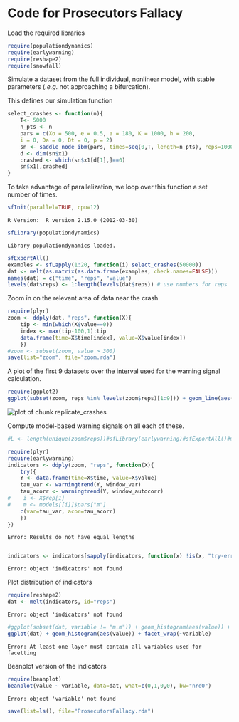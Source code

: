 

# Code for Prosecutors Fallacy 

Load the required libraries
 


```r
require(populationdynamics)
require(earlywarning)
require(reshape2)
require(snowfall)
```




Simulate a dataset from the full individual, nonlinear model, with stable parameters (*.e.g.* not approaching a bifurcation).

This defines our simulation function



```r
select_crashes <- function(n){
	T<- 5000
	n_pts <- n
	pars = c(Xo = 500, e = 0.5, a = 180, K = 1000, h = 200,
    i = 0, Da = 0, Dt = 0, p = 2)
	sn <- saddle_node_ibm(pars, times=seq(0,T, length=n_pts), reps=1000)
	d <- dim(sn$x1)
	crashed <- which(sn$x1[d[1],]==0)
	sn$x1[,crashed] 
}
```




To take advantage of parallelization, we loop over this function a set number of times.  



```r
sfInit(parallel=TRUE, cpu=12)
```



```
R Version:  R version 2.15.0 (2012-03-30) 

```



```r
sfLibrary(populationdynamics)
```



```
Library populationdynamics loaded.
```



```r
sfExportAll()
examples <- sfLapply(1:20, function(i) select_crashes(50000))
dat <- melt(as.matrix(as.data.frame(examples, check.names=FALSE)))
names(dat) = c("time", "reps", "value")
levels(dat$reps) <- 1:length(levels(dat$reps)) # use numbers for reps
```




Zoom in on the relevant area of data near the crash



```r
require(plyr)
zoom <- ddply(dat, "reps", function(X){
    tip <- min(which(X$value==0))
    index <- max(tip-100,1):tip
    data.frame(time=X$time[index], value=X$value[index])
    })
#zoom <- subset(zoom, value > 300)
save(list="zoom", file="zoom.rda")
```




A plot of the first 9 datasets over the interval used for the warning signal calculation.



```r
require(ggplot2)
ggplot(subset(zoom, reps %in% levels(zoom$reps)[1:9])) + geom_line(aes(time, value)) + facet_wrap(~reps, scales="free")
```

![plot of chunk replicate_crashes](figure/replicate_crashes.png) 


Compute model-based warning signals on all each of these.  




```r
#L <- length(unique(zoom$reps))#sfLibrary(earlywarning)#sfExportAll()#models <- sfLapply(unique(zoom$rep), function(i)#  try(stability_model(zoom[zoom$rep==i, c("time", "value")], "LSN"))#)
```







```r
require(plyr)
require(earlywarning)
indicators <- ddply(zoom, "reps", function(X){
	try({
    Y <- data.frame(time=X$time, value=X$value)
    tau_var <- warningtrend(Y, window_var)
    tau_acorr <- warningtrend(Y, window_autocorr)
#    i <- X$rep[1]
#    m <- models[[i]]$pars["m"]
    c(var=tau_var, acor=tau_acorr)
	})
})
```



```
Error: Results do not have equal lengths
```



```r

indicators <- indicators[sapply(indicators, function(x) !is(x, "try-error"))]
```



```
Error: object 'indicators' not found
```




Plot distribution of indicators



```r
require(reshape2)
dat <- melt(indicators, id="reps")
```



```
Error: object 'indicators' not found
```



```r
#ggplot(subset(dat, variable != "m.m")) + geom_histogram(aes(value)) + facet_wrap(~variable)
ggplot(dat) + geom_histogram(aes(value)) + facet_wrap(~variable)
```



```
Error: At least one layer must contain all variables used for facetting
```




Beanplot version of the indicators



```r
require(beanplot)
beanplot(value ~ variable, data=dat, what=c(0,1,0,0), bw="nrd0")
```



```
Error: object 'variable' not found
```



```r
save(list=ls(), file="ProsecutorsFallacy.rda")
```







